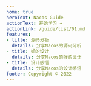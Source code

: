 ```yaml
---
home: true
heroText: Nacos Guide
actionText: 开始学习 →
actionLink: /guide/list/01.md
features:
- title: 源码分析
  details: 分享Nacos的源码分析
- title: 好的设计
  details: 分享Nacos的好的设计
- title: 设计感悟
  details: 分享Nacos的设计感悟
footer: Copyright © 2022
---
```

